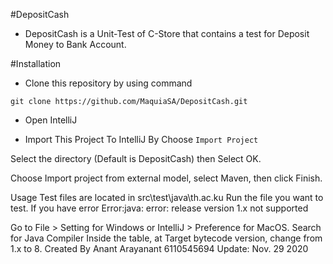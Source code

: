 #DepositCash
* DepositCash is a Unit-Test of C-Store that contains a test for Deposit Money to Bank Account.

#Installation
* Clone this repository by using command

``` 
git clone https://github.com/MaquiaSA/DepositCash.git
```

* Open IntelliJ

* Import This Project To IntelliJ By Choose 
``` Import Project ```

Select the directory (Default is DepositCash) then Select OK.

Choose Import project from external model, select Maven, then click Finish.

Usage
Test files are located in src\test\java\th.ac.ku
Run the file you want to test.
If you have error Error:java: error: release version 1.x not supported

Go to File > Setting for Windows or IntelliJ > Preference for MacOS.
Search for Java Compiler
Inside the table, at Target bytecode version, change from 1.x to 8.
Created By
Anant Arayanant 6110545694
Update: Nov. 29 2020